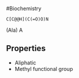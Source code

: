#Biochemistry
```smiles
C[C@@H](C(=O)O)N
```
(Ala) A
## Properties
* Aliphatic
* Methyl functional group